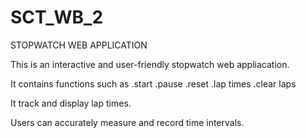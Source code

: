 # SCT_WB_2
STOPWATCH WEB APPLICATION


This is an interactive and user-friendly stopwatch web appliacation.

It contains functions such as
.start
.pause
.reset
.lap times
.clear laps

It track and display lap times.

Users can accurately measure and record time intervals.
